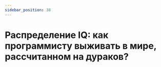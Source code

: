 ```yaml
---
sidebar_position: 38
---
```


# Распределение IQ: как программисту выживать в мире, рассчитанном на дураков?⁠⁠
